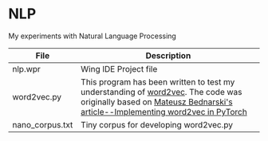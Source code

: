 # NLP

My experiments with Natural Language Processing

File | Description
-----------------|---------------------------------------------------------------
nlp.wpr|Wing IDE Project file
word2vec.py |This program has been written to test my understanding of [word2vec](https://arxiv.org/abs/1301.3781/Word2Vec). The code was originally based on [Mateusz Bednarski's article--Implementing word2vec in PyTorch](https://towardsdatascience.com/implementing-word2vec-in-pytorch-skip-gram-model-e6bae040d2fb)
nano_corpus.txt|Tiny corpus for developing word2vec.py
